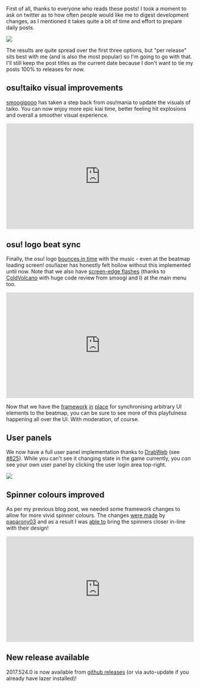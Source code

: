 First of all, thanks to everyone who reads these posts! I took a moment to ask on twitter as to how often people would like me to digest development changes, as I mentioned it takes quite a bit of time and effort to prepare daily posts.

![](https://puu.sh/vZUmT/dbf1f424ee.png)

The results are quite spread over the first three options, but "per release" sits best with me (and is also the most popular) so I'm going to go with that. I'll still keep the post titles as the current date because I don't want to tie my posts 100% to releases for now.

## osu!taiko visual improvements

[smoogipooo](https://github.com/smoogipooo) has taken a step back from osu!mania to update the visuals of taiko. You can now enjoy more epic kiai time, better feeling hit explosions and overall a smoother visual experience.

<div style="width: 100%; height: 0px; position: relative; padding-bottom: 56.250%;"><iframe src="https://streamable.com/s/tgrdn/ovrmvu" frameborder="0" width="100%" height="100%" allowfullscreen style="width: 100%; height: 100%; position: absolute;"></iframe></div>

## osu! logo beat sync

Finally, the osu! logo [bounces in time](https://github.com/ppy/osu/pull/833) with the music - even at the beatmap loading screen! osu!lazer has honestly felt hollow without this implemented until now. Note that we also have [screen-edge flashes](https://github.com/ppy/osu/pull/812) (thanks to [ColdVolcano](https://github.com/ColdVolcano) with huge code review from smoogi and I) at the main menu too.

<div style="width: 100%; height: 0px; position: relative; padding-bottom: 56.250%;"><iframe src="https://streamable.com/s/dmlk9/zmwnjw" frameborder="0" width="100%" height="100%" allowfullscreen style="width: 100%; height: 100%; position: absolute;"></iframe></div>

Now that we have the [framework](https://github.com/ppy/osu/pull/828) [in](https://github.com/ppy/osu/pull/831) [place](https://github.com/ppy/osu/pull/841) for synchronising arbitrary UI elements to the beatmap, you can be sure to see more of this playfulness happening all over the UI. With moderation, of course.

## User panels

We now have a full user panel implementation thanks to [DrabWeb](https://github.com/DrabWeb) (see [#825](https://github.com/ppy/osu/pull/825)). While you can't see it changing state in the game currently, you *can* see your own user panel by clicking the user login area top-right.

![](https://puu.sh/vZV1W/7367328368.png)

## Spinner colours improved

As per my previous blog post, we needed some framework changes to allow for more vivid spinner colours. The changes [were made](https://github.com/ppy/osu-framework/pull/737) by [paparony03](https://github.com/paparony03) and as a result I was [able to](https://github.com/ppy/osu/pull/817) bring the spinners closer in-line with their design!

<div style="width: 100%; height: 0px; position: relative; padding-bottom: 56.250%;"><iframe src="https://streamable.com/s/mqdnc/yimzxy" frameborder="0" width="100%" height="100%" allowfullscreen style="width: 100%; height: 100%; position: absolute;"></iframe></div>

## New release available

2017.524.0 is now available from [github releases](https://github.com/ppy/osu/releases/tag/v2017.524.0) (or via auto-update if you already have lazer installed)!